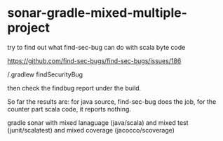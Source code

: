 # sonar-gradle-mixed-multiple-project

try to find out what find-sec-bug can do with scala byte code

https://github.com/find-sec-bugs/find-sec-bugs/issues/186

/.gradlew findSecurityBug

then check the findbug report under the build.

So far the results are: for java source, find-sec-bug does the job, for the counter part scala code, it reports nothing.


gradle sonar with mixed lanaguage (java/scala) and mixed test (junit/scalatest) and mixed coverage (jacocco/scoverage)

